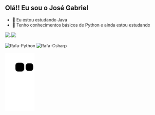 ## Olá!! Eu sou o José Gabriel 

- 🍵 Eu estou estudando Java
- 🐍 Tenho conhecimentos básicos de Python e ainda estou estudando

<a href="https://github.com/josegab1515/github-readme-stats">
  <img height=150 align="center" src="https://github-readme-stats.vercel.app/api?username=josegab1515&show_icons=true&theme=tokyonight" />
</a>
<a href="https://github.com/josegab1515/convoychat">
  <img height=145 align="center" src="https://github-readme-stats.vercel.app/api/top-langs?username=josegab1515&layout=compact&langs_count=8&card_width=320&theme=tokyonight" />
</a>

<div style="display: inline_block"><br>
  <img align="center" alt="Rafa-Python" height="40" width="50" src="https://cdn.jsdelivr.net/gh/devicons/devicon@latest/icons/python/python-original.svg">
  <img align="center" alt="Rafa-Csharp" height="40" width="50" src="https://cdn.jsdelivr.net/gh/devicons/devicon@latest/icons/java/java-original.svg">
</div>

![snake animation](https://github.com/josegab1515/josegab1515/blob/output/github-contribution-grid-snake.svg)
            
          
        
          
